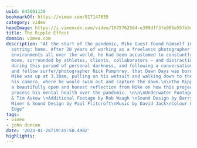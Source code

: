 ```yaml
---
uuid: 645601139
bookmarkOf: https://vimeo.com/517147655
category: video
headImage: https://i.vimeocdn.com/video/1075762564-e399dff3fe905e55fb9c015ff3eed6fd9f872282f40c14ad824da69ae47686b9-d_295x166
title: The Ripple Effect
domain: vimeo.com
description: "At the start of the pandemic, Mike Guest found himself in an unusual
  setting: home. After 20 years of working as a freelance photographer in outdoor
  environments all over the world, he had been accustomed to constantly being on the
  move, surrounded by athletes, clients, collaborators – and distractions.\n\nIt was
  during this period of personal darkness, and following a conversation with his friend
  and fellow surfer/photographer Nick Pumphrey, that Dawn Days was born. Every morning,
  Mike was up at 3.30am, pulling on his wetsuit and walking down to the beach with
  his camera, where he would swim out and capture the dawn.\n\nThe Ripple Effect is
  a beautifully open and honest reflection from Mike on how this project helped him
  process his mental health over the pandemic. \n\n\nUnderwater Footage by Mike Guest
  & Tim Askew \nAdditional Footage by Rob Waugh \nSound Design by Barry Jackson\nDubbing
  Mixer & Sound Design by Paul Flitcroft\nMusic by David Jack\nColour Grading by Troy
  Edge"
tags:
- vimeo
- john duncan
date: '2023-01-26T19:45:50.490Z'
highlights:
---
```



